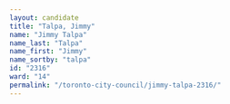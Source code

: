 ```yaml
---
layout: candidate
title: "Talpa, Jimmy"
name: "Jimmy Talpa"
name_last: "Talpa"
name_first: "Jimmy"
name_sortby: "talpa"
id: "2316"
ward: "14"
permalink: "/toronto-city-council/jimmy-talpa-2316/"
---
```

